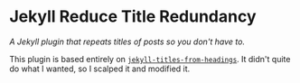 # Jekyll Reduce Title Redundancy

*A Jekyll plugin that repeats titles of posts so you don't have to.*

This plugin is based entirely on [`jekyll-titles-from-headings`](https://github.com/benbalter/jekyll-titles-from-headings). It didn't quite do what I wanted, so I scalped it and modified it.
